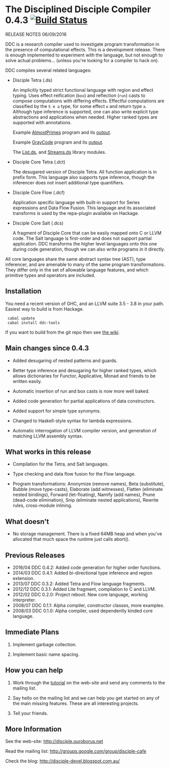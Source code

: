 # The Disciplined Disciple Compiler 0.4.3 [![Build Status](https://travis-ci.org/DDCSF/ddc.svg?branch=master)](https://travis-ci.org/DDCSF/ddc)

RELEASE NOTES 06/09/2016

DDC is a research compiler used to investigate program transformation in the 
presence of computational effects. This is a development release. There is
enough implemented to experiment with the language, but not enough to solve
actual problems...        (unless you're looking for a compiler to hack on).

DDC compiles several related languages:

* Disciple Tetra (.ds)

   An implicitly typed strict functional language with region and effect
   typing. Uses effect reification (`box`) and reflection (`run`) casts to
   compose computations with differing effects. Effectful computations are
   classified by the `S e a` type, for some effect `e` and return type `a`.
   Although type inference is supported, one can also write explicit type
   abstractions and applications when needed. Higher ranked types are
   supported with annotations.

   Example 
     [AlmostPrimes](https://github.com/DDCSF/ddc/blob/master/demo/source/tetra/80-Rosetta/AlmostPrime/Main.ds)
     program and its 
     [output](https://github.com/DDCSF/ddc/blob/master/demo/source/tetra/80-Rosetta/AlmostPrime/Main.stdout.check).
     
     Example 
     [GrayCode](https://github.com/DDCSF/ddc/blob/master/demo/source/tetra/80-Rosetta/GrayCode/Main.ds)
     program and its 
     [output](https://github.com/DDCSF/ddc/blob/master/demo/source/tetra/80-Rosetta/GrayCode/Main.stdout.check).
     
     The [List.ds](https://github.com/DDCSF/ddc/blob/master/packages/ddc-code/tetra/base/Data/List.ds),
      and [Streams.ds](https://github.com/DDCSF/ddc/blob/master/packages/ddc-code/tetra/base/Data/Stream.ds)
     library modules.

* Disciple Core Tetra (.dct)

   The desugared version of Disciple Tetra. All function application is in
   prefix form. This language also supports type inference, though the
   inferencer does not insert additional type quantifiers. 

* Disciple Core Flow (.dcf)

   Application specific language with built-in support for Series expressions
   and Data Flow Fusion. This language and its associated transforms is used by
   the repa-plugin available on Hackage.

* Disciple Core Salt (.dcs)

   A fragment of Disciple Core that can be easily mapped onto C or LLVM code.
   The Salt language is first-order and does not support partial application.
   DDC transforms the higher level languages onto this one during code
   generation, though we can also write programs in it directly.

All core languages share the same abstract syntax tree (AST), type inferencer,
and are amenable to many of the same program transformations. They differ only
in the set of allowable language features, and which primitive types and
operators are included.

## Installation

You need a recent version of GHC, and an LLVM suite 3.5 - 3.8 in your path. Easiest way to build is from Hackage.

```
 cabal update
 cabal install ddc-tools
```

If you want to build from the git repo then see [the wiki](http://disciple.ouroborus.net).


## Main changes since 0.4.3

* Added desugaring of nested patterns and guards.

* Better type inference and desugaring for higher ranked types,  which allows dictionaries for Functor, Applicative, Monad and friends to be written easily.

* Automatic insertion of run and box casts is now more well baked.

* Added code generation for partial applications of data constructors.

* Added support for simple type synonyms.

* Changed to Haskell-style syntax for lambda expressions.

* Automatic interrogation of LLVM compiler version, and generation
  of matching LLVM assembly syntax.


## What works in this release

* Compilation for the Tetra, and Salt languages.

* Type checking and data flow fusion for the Flow language.

* Program transformations: Anonymize (remove names), Beta (substitute), 
  Bubble (move type-casts), Elaborate (add witnesses), Flatten (eliminate
  nested bindings), Forward (let-floating), Namify (add names), Prune
  (dead-code elimination), Snip (eliminate nested applications), Rewrite
  rules, cross-module inlining.


## What doesn't

* No storage management.
  There is a fixed 64MB heap and when you've allocated that much space the
  runtime just calls abort().


## Previous Releases

* 2016/04 DDC 0.4.2: Added code generation for higher order functions.
* 2014/03 DDC 0.4.1: Added bi-directional type inference and region extension.
* 2013/07 DDC 0.3.2: Added Tetra and Flow language fragments.
* 2012/12 DDC 0.3.1: Added Lite fragment, compilation to C and LLVM.
* 2012/02 DDC 0.2.0: Project reboot. New core language, working interpreter.
* 2008/07 DDC 0.1.1: Alpha compiler, constructor classes, more examples.
* 2008/03 DDC 0.1.0: Alpha compiler, used dependently kinded core language.


## Immediate Plans

1. Implement garbage collection.

2. Implement basic name spacing.


## How you can help

1. Work through the [tutorial](http://disciple.ouroborus.net/wiki/Tutorial) on the web-site and send any comments to the   mailing list. 
2. Say hello on the mailing list and we can help you get started on any of
   the main missing features. These are all interesting projects.

3. Tell your friends.


## More Information

See the web-site:        http://disciple.ouroborus.net
 
Read the mailing list:   http://groups.google.com/group/disciple-cafe

Check the blog:          http://disciple-devel.blogspot.com.au/
 
 
